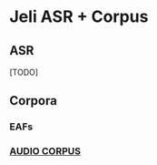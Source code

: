 # Jeli ASR + Corpus



## ASR
[TODO]

## Corpora

### EAFs
### [AUDIO CORPUS](https://zenodo.org/record/6997806)
